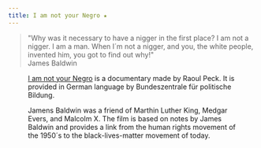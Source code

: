 ```yaml
---
title: I am not your Negro ★
---
```

<blockquote>"Why was it necessary to have a nigger in the first place? I am not a nigger. I am a man. When I´m not a nigger, and you, the white people, invented him, you got to find out why!"
<footer>James Baldwin</footer>
</blockquote>

<figure class="split">
<figcaption><a href="https://fsk12.bpb.de/mediathek/283417/i-am-not-your-negro"><p>I am not your Negro</a> is a documentary made by Raoul Peck. It is provided in German language by Bundeszentrale für politische Bildung.</p><p>Jamens Baldwin was a friend of Marthin Luther King, Medgar Evers, and Malcolm X. The film is based on notes by James Baldwin and provides a link from the human rights movement of the 1950´s to the black-lives-matter movement of today. </p>
</figcaption>
<img src="/img/i-am-not-your-negro.jpg" alt="">
</figure>




